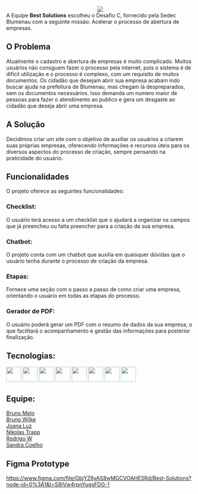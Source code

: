 <div align="center">
<img  src="https://user-images.githubusercontent.com/99901414/225990916-4398fb4b-021f-425a-afaa-3613930be971.png"/>
</div>
A Equipe <b>Best Solutions</b> escolheu o Desafio C, fornecido pela Sedec Blumenau com a seguinte missão: Acelerar o processo de abertura de empresas.

## O Problema
Atualmente o cadastro e abertura de empresas é muito complicado. Muitos usuários não consguem fazer o processo pela internet, pois o sistema é de dificil utilização e o processo é complexo, com um requisito de muitos documentos. Os cidadão que desejam abrir sua empresa acabam indo buscar ajuda na prefeitura de Blumenau, mas chegam lá despreparados, sem os documentos necessários. Isso demanda um numero maior de pessoas para fazer o atendimento ao publico e gera um desgaste ao cidadão que deseja abrir uma empresa.

## A Solução
Decidimos criar um site com o objetivo de auxiliar os usuários a criarem suas próprias empresas, oferecendo informações e recursos úteis para os diversos aspectos do processo de criação, sempre pensando na praticidade do usuário.

## Funcionalidades
 O projeto oferece as seguintes funcionalidades:

### Checklist:    
 O usuário terá acesso a um checklist que o ajudará a organizar os campos que já preencheu ou falta preencher para a criação da sua empresa.

### Chatbot: 
 O projeto conta com um chatbot que auxilia em quaisquer dúvidas que o usuário tenha durante o processo de criação da empresa.

### Etapas: 
 Fornece uma seção com o passo a passo de como criar uma empresa, orientando o usuário em todas as etapas do processo.

### Gerador de PDF: 
 O usuário poderá gerar um PDF com o resumo de dados da sua empresa, o que facilitará o acompanhamento e gestão das informações para posterior finalização.

## Tecnologias:
 <img src="https://cdn.jsdelivr.net/gh/devicons/devicon/icons/java/java-original-wordmark.svg" width="40" height="40"/> <img src="https://cdn.jsdelivr.net/gh/devicons/devicon/icons/html5/html5-original-wordmark.svg" width="40" height="40" /> <img src="https://cdn.jsdelivr.net/gh/devicons/devicon/icons/css3/css3-original-wordmark.svg" width="40" height="40" /> <img src="https://cdn.jsdelivr.net/gh/devicons/devicon/icons/angularjs/angularjs-original.svg" width="40" height="40"/> <img src="https://cdn.jsdelivr.net/gh/devicons/devicon/icons/spring/spring-original-wordmark.svg" width="40" height="40" />  <img src="https://cdn.jsdelivr.net/gh/devicons/devicon/icons/bootstrap/bootstrap-original-wordmark.svg" width="40" height="40" /> <img src="https://cdn.jsdelivr.net/gh/devicons/devicon/icons/postgresql/postgresql-original-wordmark.svg" width="40" height="40" /> <img src="https://user-images.githubusercontent.com/99901414/226000272-2ffe621e-d5a3-43f2-af99-f389f66d68c2.svg" width="40" height="40" /> 


## Equipe:

[Bruno Melo](https://github.com/brunofeler)<br>
[Bruno Wilke](https://github.com/BrunoWilke)<br>
[Joana Luz](https://github.com/joanabnu)<br>
[Nikolas Trapp](https://github.com/NikolasTrapp)<br>
[Rodrigo W](https://github.com/rodrigowitt)<br>
[Sandra Coelho](https://github.com/cuelhosandra)<br>

## Figma Prototype  
https://www.figma.com/file/GbjYZ6yAS8wMGCVOAHESRd/Best-Solutions?node-id=0%3A1&t=S8IVw4rpnYugsFDG-1 
